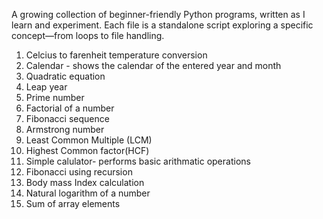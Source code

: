 A growing collection of beginner-friendly Python programs, written as I learn and experiment. Each file is a standalone script exploring a specific concept—from loops to file handling.
1. Celcius to farenheit temperature conversion
2. Calendar - shows the calendar of the entered year and month
3. Quadratic equation
4. Leap year
5. Prime number
6. Factorial of a number
7. Fibonacci sequence
8. Armstrong number
9. Least Common Multiple (LCM)
10. Highest Common factor(HCF)
11. Simple calulator- performs basic arithmatic operations
12. Fibonacci using recursion
13. Body mass Index calculation
14. Natural logarithm of a number
15. Sum of array elements
